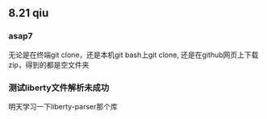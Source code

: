 ## 8.21 qiu
### asap7
无论是在终端git clone，还是本机git bash上git clone, 还是在github网页上下载zip，得到的都是空文件夹
### 测试liberty文件解析未成功
明天学习一下liberty-parser那个库